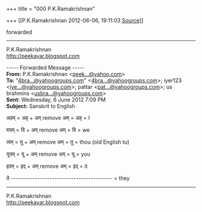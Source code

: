 +++
title = "000 P.K.Ramakrishnan"

+++
[[P.K.Ramakrishnan	2012-06-06, 19:11:03 [Source](https://groups.google.com/g/samskrita/c/XcIX2VswoPA)]]



forwarded



-----------------------------------  
P.K.Ramakrishnan  
<http://peekayar.blogspot.com>  

----- Forwarded Message -----  
**From:** P.K.Ramakrishnan \<[peek...@yahoo.com]()\>  
**To:** "[4bra...@yahoogroups.com]()" \<[4bra...@yahoogroups.com]()\>; iyer123 \<[iye...@yahoogroups.com]()\>; pattar \<[pat...@yahoogroups.com]()\>; us brahmins \<[usbra...@yahoogroups.com]()\>  
**Sent:** Wednesday, 6 June 2012 7:09 PM  
**Subject:** Sanskrit to English  

  

  

अहम् = अह् + अम् remove अम् = अह् = I

वयम् = वि + अम्  remove अम् = वि = we

त्वम् = तु + अम्  remove अम् = तु = thou (old English tu)

यूयम् = यू + अम्  remove अम् = यू = you

इदम् = इद् + अम्  remove अम् = इद् = it

ते  ------------------------------------------ = they

  

  



-----------------------------------  
P.K.Ramakrishnan  
<http://peekayar.blogspot.com>

  
  

